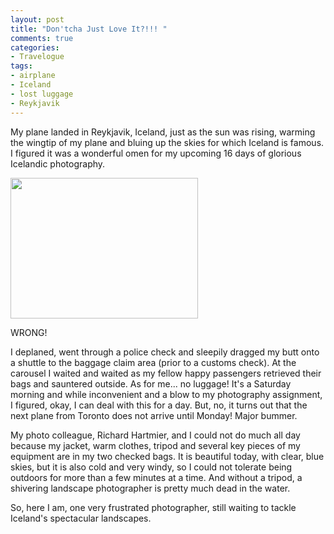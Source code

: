 ```yaml
---
layout: post
title: "Don'tcha Just Love It?!!! "
comments: true
categories:
- Travelogue
tags:
- airplane
- Iceland
- lost luggage
- Reykjavik
---
```

My plane landed in Reykjavik, Iceland, just as the sun was rising, warming the wingtip of my plane and bluing up the skies for which Iceland is famous. I figured it was a wonderful omen for my upcoming 16 days of glorious Icelandic photography.

<a href="http://blog.lesterpickerphoto.com/wp-content/uploads/2012/05/photo.jpg"><img class="size-medium wp-image-2145" title="photo" src="http://blog.lesterpickerphoto.com/wp-content/uploads/2012/05/photo-300x225.jpg" alt="" width="300" height="225"></a>

WRONG!

I deplaned, went through a police check and sleepily dragged my butt onto a shuttle to the baggage claim area (prior to a customs check). At the carousel I waited and waited as my fellow happy passengers retrieved their bags and sauntered outside. As for me... no luggage! It's a Saturday morning and while inconvenient and a blow to my photography assignment, I figured, okay, I can deal with this for a day. But, no, it turns out that the next plane from Toronto does not arrive until Monday! Major bummer.

My photo colleague, Richard Hartmier, and I could not do much all day because my jacket, warm clothes, tripod and several key pieces of my equipment are in my two checked bags. It is beautiful today, with clear, blue skies, but it is also cold and very windy, so I could not tolerate being outdoors for more than a few minutes at a time. And without a tripod, a shivering landscape photographer is pretty much dead in the water.

So, here I am, one very frustrated photographer, still waiting to tackle Iceland's spectacular landscapes.